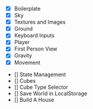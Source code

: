 - [x] Boilerplate
- [x] Sky
- [x] Textures and Images
- [x] Ground
- [x] Keyboard Inputs
- [x] Player
- [x] First Person View
- [x] Gravity
- [x] Movement
- [] State Management
- [] Cubes
- [] Cube Type Selector
- [] Save World in LocalStorage
- [] Build A House
